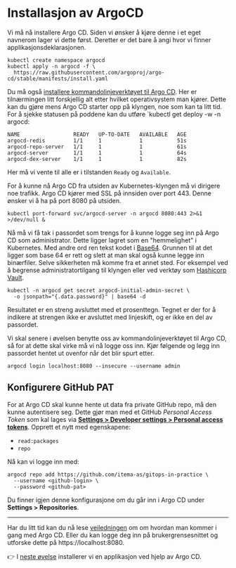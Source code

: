 # Installasjon av ArgoCD

Vi må nå installere Argo CD. Siden vi ønsker å kjøre denne i et eget navnerom lager vi dette først. Deretter er det bare å angi hvor vi finner applikasjonsdeklarasjonen.

```Shell
kubectl create namespace argocd
kubectl apply -n argocd -f \
  https://raw.githubusercontent.com/argoproj/argo-cd/stable/manifests/install.yaml
```

Du må også [installere kommandolinjeverktøyet til Argo CD](https://argo-cd.readthedocs.io/en/stable/cli_installation/). Her er tilnærmingen litt forskjellig alt etter hvilket operativsystem man kjører. Dette kan du gjøre mens Argo CD starter opp på klyngen, noe som kan ta litt tid. For å sjekke statusen på poddene kan du utføre `kubectl get deploy -w -n argocd:

```
NAME                 READY   UP-TO-DATE   AVAILABLE   AGE
argocd-redis         1/1     1            1           51s
argocd-repo-server   1/1     1            1           61s
argocd-server        1/1     1            1           64s
argocd-dex-server    1/1     1            1           82s
```

Her må vi vente til alle er i tilstanden `Ready` og `Available`.

For å kunne nå Argo CD fra utsiden av Kubernetes-klyngen må vi dirigere noe trafikk. Argo CD kjører med SSL på innsiden over port 443. Denne ønsker vi å ha på port 8080 på utsiden.

```Shell
kubectl port-forward svc/argocd-server -n argocd 8080:443 2>&1 >/dev/null &
```

Nå må vi få tak i passordet som trengs for å kunne logge seg inn på Argo CD som administrator. Dette ligger lagret som en "hemmelighet" i Kubernetes. Med andre ord ren tekst kodet i [Base64](https://en.wikipedia.org/wiki/Base64). Grunnen til at det ligger som base 64 er rett og slett at man skal også kunne legge inn binærfiler. Selve sikkerheten må komme fra et annet sted. For eksempel ved å begrense administratortilgang til klyngen eller ved verktøy som [Hashicorp Vault](https://www.vaultproject.io).

```Shell
kubectl -n argocd get secret argocd-initial-admin-secret \
  -o jsonpath="{.data.password}" | base64 -d
```
Resultatet er en streng avsluttet med et prosenttegn. Tegnet er der for å indikere at strengen ikke er avsluttet med linjeskift, og er ikke en del av passordet.

Vi skal senere i øvelsen benytte oss av kommandolinjeverktøyet til Argo CD, så for at dette skal virke må vi nå logge oss inn. Kjør følgende og legg inn passordet hentet ut ovenfor når det blir spurt etter.

```Shell
argocd login localhost:8080 --insecure --username admin
```
## Konfigurere GitHub PAT

For at Argo CD skal kunne hente ut data fra private GitHub repo, må den kunne autentisere seg. Dette gjør man med et GitHub *Personal Access Token* som kal lages via [**Settings > Developer settings > Personal access tokens**](https://github.com/settings/tokens). Opprett et nytt med egenskapene:

- `read:packages`
- `repo`

Nå kan vi logge inn med:

```shell
argocd repo add https://github.com/itema-as/gitops-in-practice \
  --username <github-login> \
  --password <github-pat>
```

Du finner igjen denne konfigurasjone om du går inn i Argo CD under **Settings > Repositories**.

---
Har du litt tid kan du nå lese [veiledningen](https://argo-cd.readthedocs.io/en/stable/getting_started/) om om hvordan man kommer i gang med Argo CD. Eller du kan logge deg inn på brukergrensesnittet og utforske dette på https://localhost:8080.

👉 I [neste øvelse](./02-isig-kustomize.md) installerer vi en applikasjon ved hjelp av Argo CD. 

